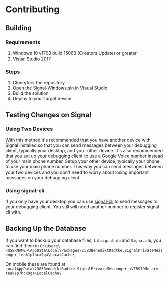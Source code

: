 # Contributing

## Building

### Requirements

1. Windows 10 v1703 build 15063 (Creators Update) or greater
2. Visual Studio 2017

### Steps

1. Clone/fork the repository
2. Open the Signal-Windows.sln in Visual Studio
3. Build the solution
4. Deploy to your target device

## Testing Changes on Signal

### Using Two Devices

With this method it's recommended that you have another device with Signal installed so that you can send messages between your debugging client, typically your desktop, and your other device. It's also recommended that you set up your debugging client to use a [Google Voice](https://www.google.com/voice) number instead of your main phone number. Setup your other device, typically your phone, to use your main phone number. This way you can send messages between your two devices and you don't need to worry about losing important messages on your debugging client.

### Using signal-cli

If you only have your desktop you can use [signal-cli](https://github.com/AsamK/signal-cli) to send messages to your debugging client. You still will need another number to register signal-cli with.

## Backing Up the Database

If you want to backup your database files, `Libsignal.db` and `Signal.db`, you can find them in `C:\Users\<USERNAME>\AppData\Local\Packages\2383BenediktRadtke.SignalPrivateMessenger_teak1p7hcx9ga\LocalCache\`  

On mobile these are found at `LocalAppData\2383BenediktRadtke.SignalPrivateMessenger_<VERSION>_arm__teak1p7hcx9ga\LocalCache\`
